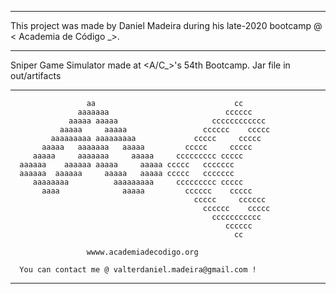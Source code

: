 ------------------------------------------------------------------------------------------------

This project was made by Daniel Madeira during his late-2020 bootcamp @ < Academia de Código _>.

------------------------------------------------------------------------------------------------

Sniper Game Simulator made at &lt;A/C_>'s 54th Bootcamp. Jar file in out/artifacts

------------------------------------------------------------------------------------------------
                                                              
                     aa                               cc         
                   aaaaaaa                          cccccc       
                 aaaaa aaaaa                     cccccccccccc    
               aaaaa     aaaaa                 cccccc    ccccc   
             aaaaaaaaa aaaaaaaaa             ccccc     ccccc     
           aaaaa   aaaaaaa   aaaaa         ccccc     ccccc               
         aaaaa     aaaaaaa     aaaaa     ccccccccc ccccc         
      aaaaaa    aaaaaa aaaaa     aaaaa ccccc   ccccccc           
      aaaaaa  aaaaaa     aaaaa   aaaaa ccccc   ccccccc           
         aaaaaaaa          aaaaaaaaa     ccccccccc ccccc         
           aaaa              aaaaa         cccccc    ccccc       
                                             ccccc     cccccc    
                                               cccccc    ccccc   
                                                 ccccccccccc     
                                                    cccccc       
                                                      cc         
                                                              
                     wwww.academiadecodigo.org                    

      You can contact me @ valterdaniel.madeira@gmail.com !


------------------------------------------------------------------------------------------------
